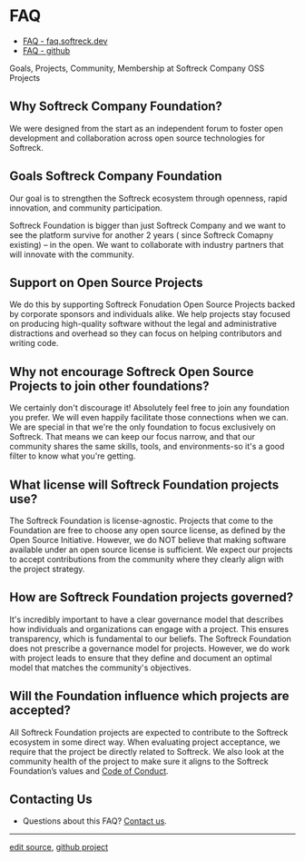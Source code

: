 # FAQ 

+ [FAQ - faq.softreck.dev](https://faq.softreck.dev)
+ [FAQ - github](https://softreck.github.io/faq/)

Goals, Projects, Community, Membership at Softreck Company OSS Projects

## Why Softreck Company Foundation?

We were designed from the start as an independent forum to foster open development and collaboration across open source
technologies for Softreck.

## Goals Softreck Company Foundation

Our goal is to strengthen the Softreck ecosystem through openness, rapid innovation, and community participation.

Softreck Foundation is bigger than just Softreck Company and we want to see the platform survive for another 2 years (
since Softreck Comapny existing) – in the open. We want to collaborate with industry partners that will innovate with
the community.

## Support on Open Source Projects

We do this by supporting Softreck Fonudation Open Source Projects backed by corporate sponsors and individuals alike. 
We
help projects stay focused on producing high-quality software without the legal and administrative distractions and
overhead so they can focus on helping contributors and writing code.

## Why not encourage Softreck Open Source Projects to join other foundations?

We certainly don't discourage it! Absolutely feel free to join any foundation you prefer. We will even happily
facilitate those connections when we can. We are special in that we're the only foundation to focus exclusively on
Softreck. That means we can keep our focus narrow, and that our community shares the same skills, tools, and
environments-so it's a good filter to know what you're getting.

## What license will Softreck Foundation projects use?

The Softreck Foundation is license-agnostic. Projects that come to the Foundation are free to choose any open source
license, as defined by the Open Source Initiative. However, we do NOT believe that making software available under an
open source license is sufficient. We expect our projects to accept contributions from the community where they clearly
align with the project strategy.

## How are Softreck Foundation projects governed?

It's incredibly important to have a clear governance model that describes how individuals and organizations can engage
with a project. This ensures transparency, which is fundamental to our beliefs. The Softreck Foundation does not
prescribe a governance model for projects. However, we do work with project leads to ensure that they define and
document an optimal model that matches the community's objectives.

## Will the Foundation influence which projects are accepted?

All Softreck Foundation projects are expected to contribute to the Softreck ecosystem in some direct way. When
evaluating project acceptance, we require that the project be directly related to Softreck. 
We also look at the
community health of the project to make sure it aligns to the Softreck Foundation’s values
and [Code of Conduct](https://coc.softreck.dev).

## Contacting Us

+ Questions about this FAQ? [Contact us](mailto:faq@softreck.dev).

---

[edit source](https://github.com/softreck/faq/edit/main/README.md), [github project](https://github.com/softreck/faq)
